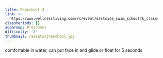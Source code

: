 ```yaml
---
title: Preschool 2
link: >-
  https://www.wellnessliving.com/rs/event/eastside_swim_school?k_class=300889&k_class_tab=10914
classPeriods: []
ageGroup: Preschool
difficulty: '2'
thumbnail: /assets/preschool.jpg
---
```

comfortable in water, can put face in and glide or float  for 5 seconds
